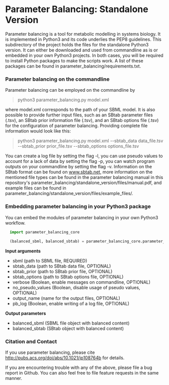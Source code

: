 # Parameter Balancing: Standalone Version

Parameter balancing is a tool for metabolic modelling in systems biology. It is implemented in Python3 and its code underlies the PEP8 guidelines. This subdirectory of the project holds the files for the standalone Python3 version. It can either be downloaded and used from commandline as is or embedded in your own Python3 projects. In both cases, you will be required to install Python packages to make the scripts work. A list of these packages can be found in parameter_balancing/requirements.txt.

<h3>Parameter balancing on the commandline</h3>

Parameter balancing can be employed on the commandline by

> python3 parameter_balancing.py model.xml

where model.xml corresponds to the path of your SBML model. It is also possible to provide further input files, such as
an SBtab parameter files (.tsv), an SBtab prior information file (.tsv), and an SBtab options file (.tsv) for the
configuration of parameter balancing. Providing complete file information would look like this:

> python3 parameter_balancing.py model.xml --sbtab_data data_file.tsv --sbtab_prior prior_file.tsv --sbtab_options options_file.tsv

You can create a log file by setting the flag -l, you can use pseudo values to account for a lack of data by setting the flag -p, you can watch program outputs on your commandline by setting the flag -v. Information on the SBtab format can be found on www.sbtab.net, more information on the mentioned file types can be found in the parameter balancing manual in this repository's parameter_balancing/standalone_version/files/manual.pdf, and example files can be found in parameter_balancing/standalone_version/files/example_files/.

<h3>Embedding parameter balancing in your Python3 package</h3>

You can embed the modules of parameter balancing in your own Python3 workflow.

```python
  import parameter_balancing_core
  
  (balanced_sbml, balanced_sbtab) = parameter_balancing_core.parameter_balancing_wrapper(sbml, sbtab_data, sbtab_prior, sbtab_options, verbose, no_pseudo_values, output_name, pb_log)
```
<strong>Input arguments</strong>
<ul>
  <li>sbml (path to SBML file, REQUIRED)</li>
  <li>sbtab_data (path to SBtab data file, OPTIONAL)</li>
  <li>sbtab_prior (path to SBtab prior file, OPTIONAL)</li>
  <li>sbtab_options (path to SBtab options file, OPTIONAL)</li>
  <li>verbose (Boolean, enable messages on commandline, OPTIONAL)</li>
  <li>no_pseudo_values (Boolean, disable usage of pseudo values, OPTIONAL)</li>
  <li>output_name (name for the output files, OPTIONAL)</li>
  <li>pb_log (Boolean, enable writing of a log file, OPTIONAL)</li>
</ul>

<strong>Output parameters</strong>
<ul>
  <li>balanced_sbml (SBML file object with balanced content)</li>
  <li>balanced_sbtab (SBtab object with balanced content)</li>
</ul>


<h3>Citation and Contact</h3>

If you use parameter balancing, please cite http://pubs.acs.org/doi/abs/10.1021/jp108764b for details.

If you are encountering trouble with any of the above, please file a bug report in Github. You can also feel free to file feature requests in the same manner.
